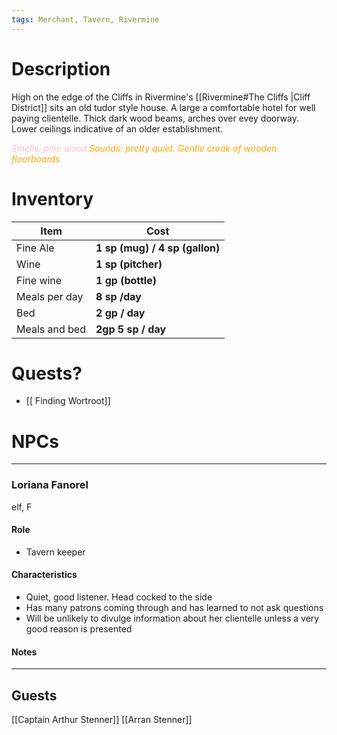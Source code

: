 ```yaml
---
tags: Merchant, Tavern, Rivermine
---
```

# Description
High on the edge of the Cliffs in Rivermine's [[Rivermine#The Cliffs |Cliff District]] sits an old tudor style house. A large a comfortable hotel for well paying clientelle. Thick dark wood beams, arches over evey doorway. Lower ceilings indicative of an older establishment. 

<span style="color: pink; font-style:italic">Smells: pine wood</span>
<span style="color: orange; font-style:italic">Sounds: pretty quiet. Gentle creak of wooden floorboards</span>

# Inventory
| Item          | Cost                           |
| ------------- | ------------------------------ |
| Fine Ale      | **1 sp (mug) / 4 sp (gallon)** |
| Wine          | **1 sp (pitcher)**             |
| Fine wine     | **1 gp (bottle)**              |
| Meals per day | **8 sp /day**                  |
| Bed           | **2 gp / day**                 |
| Meals and bed | **2gp 5 sp / day**             | 
# Quests?
- [[ Finding Wortroot]]

# NPCs
___
### Loriana Fanorel 
elf, F
#### Role
- Tavern keeper
#### Characteristics
- Quiet, good listener. Head cocked to the side
- Has many patrons coming through and has learned to not ask questions
- Will be unlikely to divulge information about her clientelle unless a very good reason is presented
#### Notes

___
## Guests

[[Captain Arthur Stenner]]
[[Arran Stenner]]
